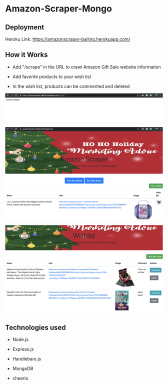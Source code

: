 # Amazon-Scraper-Mongo

## Deployment

Heroku Link: https://amazonscraper-bailing.herokuapp.com/

## How it Works

* Add "/scrape" in the URL to crawl Amazon Gift Sale website information

* Add favorite products to your wish list

* In the wish list, products can be commented and deleted

![Scrape](./Scrape.jpg)

![Scraper-crawl-mainpage](./Scraper-crawl-mainpage.jpg)

![wishlist](./wishlist.jpg)

## Technologies used

* Node.js

* Express.js

* Handlebars.js

* MongoDB

* cheerio